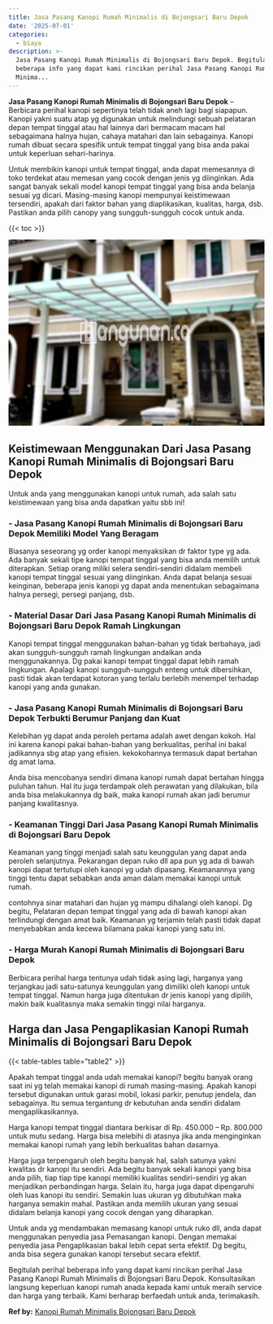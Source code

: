 ```yaml
---
title: Jasa Pasang Kanopi Rumah Minimalis di Bojongsari Baru Depok
date: '2025-07-01'
categories:
  - biaya
description: >-
  Jasa Pasang Kanopi Rumah Minimalis di Bojongsari Baru Depok. Begitulah perihal
  beberapa info yang dapat kami rincikan perihal Jasa Pasang Kanopi Rumah
  Minima...
---
```


**Jasa Pasang Kanopi Rumah Minimalis di Bojongsari Baru Depok** – Berbicara perihal kanopi sepertinya telah tidak aneh lagi bagi siapapun. Kanopi yakni suatu atap yg digunakan untuk melindungi sebuah pelataran depan tempat tinggal atau hal lainnya dari bermacam macam hal sebagaimana halnya hujan, cahaya matahari dan lain sebagainya. Kanopi rumah dibuat secara spesifik untuk tempat tinggal yang bisa anda pakai untuk keperluan sehari-harinya.

Untuk membikin kanopi untuk tempat tinggal, anda dapat memesannya di toko terdekat atau memesan yang cocok dengan jenis yg diinginkan. Ada sangat banyak sekali model kanopi tempat tinggal yang bisa anda belanja sesuai yg dicari. Masing-masing kanopi mempunyai keistimewaan tersendiri, apakah dari faktor bahan yang diaplikasikan, kualitas, harga, dsb. Pastikan anda pilih canopy yang sungguh-sungguh cocok untuk anda.

{{< toc >}}

![Jasa Pasang Kanopi Rumah Minimalis di Bojongsari Baru Depok](/images/harga-kanopi-minimalis-52.png)

## Keistimewaan Menggunakan Dari Jasa Pasang Kanopi Rumah Minimalis di Bojongsari Baru Depok

Untuk anda yang menggunakan kanopi untuk rumah, ada salah satu keistimewaan yang bisa anda dapatkan yaitu sbb ini!

### \- Jasa Pasang Kanopi Rumah Minimalis di Bojongsari Baru Depok Memiliki Model Yang Beragam

Biasanya seseorang yg order kanopi menyaksikan dr faktor type yg ada. Ada banyak sekali tipe kanopi tempat tinggal yang bisa anda memilih untuk diterapkan. Setiap orang miliki selera sendiri-sendiri didalam membeli kanopi tempat tinggal sesuai yang diinginkan. Anda dapat belanja sesuai keinginan, beberapa jenis kanopi yg dapat anda menentukan sebagaimana halnya persegi, persegi panjang, dsb.

### \- Material Dasar Dari Jasa Pasang Kanopi Rumah Minimalis di Bojongsari Baru Depok Ramah Lingkungan

Kanopi tempat tinggal menggunakan bahan-bahan yg tidak berbahaya, jadi akan sungguh-sungguh ramah lingkungan andaikan anda menggunakannya. Dg pakai kanopi tempat tinggal dapat lebih ramah lingkungan. Apalagi kanopi sungguh-sungguh enteng untuk dibersihkan, pasti tidak akan terdapat kotoran yang terlalu berlebih menempel terhadap kanopi yang anda gunakan.

### \- Jasa Pasang Kanopi Rumah Minimalis di Bojongsari Baru Depok Terbukti Berumur Panjang dan Kuat

Kelebihan yg dapat anda peroleh pertama adalah awet dengan kokoh. Hal ini karena kanopi pakai bahan-bahan yang berkualitas, perihal ini bakal jadikannya sbg atap yang efisien. kekokohannya termasuk dapat bertahan dg amat lama.

Anda bisa mencobanya sendiri dimana kanopi rumah dapat bertahan hingga puluhan tahun. Hal itu juga terdampak oleh perawatan yang dilakukan, bila anda bisa melakukannya dg baik, maka kanopi rumah akan jadi berumur panjang kwalitasnya.

### \- Keamanan Tinggi Dari Jasa Pasang Kanopi Rumah Minimalis di Bojongsari Baru Depok

Keamanan yang tinggi menjadi salah satu keunggulan yang dapat anda peroleh selanjutnya. Pekarangan depan ruko dll apa pun yg ada di bawah kanopi dapat tertutupi oleh kanopi yg udah dipasang. Keamanannya yang tinggi tentu dapat sebabkan anda aman dalam memakai kanopi untuk rumah.

contohnya sinar matahari dan hujan yg mampu dihalangi oleh kanopi. Dg begitu, Pelataran depan tempat tinggal yang ada di bawah kanopi akan terlindungi dengan amat baik. Keamanan yg terjamin telah pasti tidak dapat menyebabkan anda kecewa bilamana pakai kanopi yang satu ini.

### \- Harga Murah Kanopi Rumah Minimalis di Bojongsari Baru Depok

Berbicara perihal harga tentunya udah tidak asing lagi, harganya yang terjangkau jadi satu-satunya keunggulan yang dimiliki oleh kanopi untuk tempat tinggal. Namun harga juga ditentukan dr jenis kanopi yang dipilih, makin baik kualitasnya maka semakin tinggi nilai harganya.

## Harga dan Jasa Pengaplikasian Kanopi Rumah Minimalis di Bojongsari Baru Depok

{{< table-tables table="table2" >}}

Apakah tempat tinggal anda udah memakai kanopi? begitu banyak orang saat ini yg telah memakai kanopi di rumah masing-masing. Apakah kanopi tersebut digunakan untuk garasi mobil, lokasi parkir, penutup jendela, dan sebagainya. Itu semua tergantung dr kebutuhan anda sendiri didalam mengaplikasikannya.

Harga kanopi tempat tinggal diantara berkisar di Rp. 450.000 – Rp. 800.000 untuk mutu sedang. Harga bisa melebihi di atasnya jika anda menginginkan memakai kanopi rumah yang lebih berkualitas bahan dasarnya.

Harga juga terpengaruh oleh begitu banyak hal, salah satunya yakni kwalitas dr kanopi itu sendiri. Ada begitu banyak sekali kanopi yang bisa anda pilih, tiap tiap tipe kanopi memiliki kualitas sendiri-sendiri yg akan menjadikan perbandingan harga. Selain itu, harga juga dapat dipengaruhi oleh luas kanopi itu sendiri. Semakin luas ukuran yg dibutuhkan maka harganya semakin mahal. Pastikan anda memilih ukuran yang sesuai didalam belanja kanopi yang cocok dengan yang diharapkan.

Untuk anda yg mendambakan memasang kanopi untuk ruko dll, anda dapat menggunakan penyedia jasa Pemasangan kanopi. Dengan memakai penyedia jasa Pengaplikasian bakal lebih cepat serta efektif. Dg begitu, anda bisa segera gunakan kanopi tersebut secara efektif.

Begitulah perihal beberapa info yang dapat kami rincikan perihal Jasa Pasang Kanopi Rumah Minimalis di Bojongsari Baru Depok. Konsultasikan langsung keperluan kanopi rumah anada kepada kami untuk meraih service dan harga yang terbaik. Kami berharap berfaedah untuk anda, terimakasih.

**Ref by:**  [Kanopi Rumah Minimalis Bojongsari Baru Depok](https://id.wikipedia.org/wiki/Kanopi)

